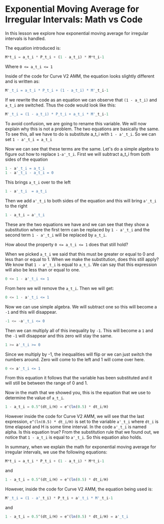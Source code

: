 # Exponential Moving Average for Irregular Intervals: Math vs Code

In this lesson we explore how exponential moving average for irregular intervals is handled.

The equation introduced is:
```javascript
M*t_i = a_t_i * P_t_i + (1 - a_t_i) * M*t_i-1
```
Where `0 <= a_t_i <= 1`

Inside of the code for Curve V2 AMM, the equation looks slightly different and is written as:
```javascript
M'_t_i = a_t_i * P_t_i + (1 - a_t_i) * M'_t_i-1
```
If we rewrite the code as an equation we can observe that `(1 - a_t_i)` and `a_t_i` are switched. Thus the code would look like this:
```javascript
M'_t_i = (1 - a_t_i) * P_t_i + a_t_i * M'_t_i-1
```
To avoid confusion, we are going to rename this variable. We will now explain why this is not a problem. The two equations are basically the same. To see this, all we have to do is substitute a_t_i with `1 - a'_t_i`. So we can set `1 - a'_t_i = a_t_i`

Now we can see that these terms are the same. Let's do a simple algebra to figure out how to replace `1-a'_t_i`. 
First we will subtract a_t_i from both sides of the equation
```javascript
1 - a'_t_i = a_t_i
1 - a'_t_i - a_t_i = 0
```
This brings `a_t_i` over to the left
```javascript
1 - a'_t_i  = a_t_i
```
Then we add `a'_t_i` to both sides of the equation and this will bring `a'_t_i` to the right
```javascript
1 - a_t_i = a'_t_i
```
These are the two equations we have and we can see that they show a substitution where the first term can be replaced by `1 - a'_t_i` and the second term `1 - a'_t_i` will be replaced by `a_t_i`.

How about the property `0 <= a_t_i <= 1` does that still hold?

When we picked `a_t_i` we said that this must be greater or equal to 0 and less than or equal to 1. When we make the substitution, does this still apply? We know that `1 - a'_t_i` is equal to `a_t_i`. We can say that this expression will also be less than or equal to one.
```javascript
0 <= 1 - a'_t_i <= 1
```
From here we will remove the `a_t_i`. Then we will get:
```javascript
0 <= 1 - a'_t_i <= 1
```
Now we can use simple algebra. We will subtract one so this will become a `-1` and this will disappear. 
```javascript
-1 <= -a'_t_i <= 0
```
Then we can multiply all of this inequality by `-1`. This will become a `1` and the `-1` will disappear and this zero will stay the same.
```javascript
1 >= a'_t_i >= 0
```
Since we multiply by -1, the inequalities will flip or we can just switch the numbers around. Zero will come to the left and 1 will come over here.
```javascript
0 <= a'_t_i <= 1
```
From this equation it follows that the variable has been substituted and it will still be between the range of 0 and 1.

Now in the math that we showed you, this is the equation that we use to determine the value of `a_t_i`.
```javascript
1 - a_t_i = 0.5^(dt_i/H) = e^(ln(0.5) * dt_i/H)
```
However inside the code for Curve V2 AMM, we will see that the last expression, `e^(ln(0.5) * dt_i/H)`  is set to the variable `a'_t_i` where `dt_i` is time elapsed and H is some time interval. In the code `a'_t_i` is named alpha.
Is this equation true? From the substitution rule that we found out, we notice that `1 - a_t_i` is equal to `a'_t_i`. So this equation also holds.

In summary, when we explain the math for exponential moving average for irregular intervals, we use the following equations:
```javascript
M*t_i = a_t_i * P_t_i + (1 - a_t_i) * M*t_i-1
```
and
```javascript
1 - a_t_i = 0.5^(dt_i/H) = e^(ln(0.5) * dt_i/H)
```
However, inside the code for Curve V2 AMM, the equation being used is:
```javascript
M'_t_i = (1 - a'_t_i) * P_t_i + a'_t_i * M'_t_i-1
```
and
```javascript
1 - a_t_i = 0.5^(dt_i/H) = e^(ln(0.5) * dt_i/H) = a'_t_i
```

